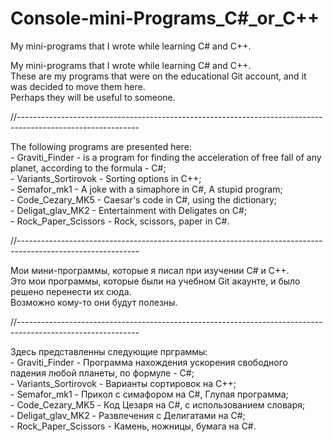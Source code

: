 # Console-mini-Programs_С#_or_C++
My mini-programs that I wrote while learning C# and C++.

My mini-programs that I wrote while learning C# and C++. <br>
These are my programs that were on the educational Git account, and it was decided to move them here. <br>
Perhaps they will be useful to someone.<br>

//------------------------------------------------------------------------------------------------------------

The following programs are presented here: <br>
	- Graviti_Finder - is a program for finding the acceleration of free fall of any planet, according to the formula - C#; <br>
	- Variants_Sortirovok - Sorting options in C++; <br>
	- Semafor_mk1 - A joke with a simaphore in C#, A stupid program; <br>
	- Code_Cezary_MK5 - Caesar's code in C#, using the dictionary; <br>
	- Deligat_glav_MK2 - Entertainment with Deligates on C#; <br>
	- Rock_Paper_Scissors - Rock, scissors, paper in C#. <br>

//------------------------------------------------------------------------------------------------------------

Мои мини-программы, которые я писал при изучении C# и C++.<br>
Это мои программы, которые были на учебном Git акаунте, и было решено перенести иx сюда. <br>
Возможно кому-то они будут полезны.<br>

//------------------------------------------------------------------------------------------------------------

Здесь представленны следующие прграммы: <br>
	- Graviti_Finder - Программа нахождения ускорения свободного падения любой планеты, по формуле - С#; <br>
	- Variants_Sortirovok - Варианты сортировок на C++; <br>
	- Semafor_mk1 - Прикол с симафором на С#, Глупая программа; <br>
	- Code_Cezary_MK5 - Код Цезаря на C#, с использованием словаря; <br>
	- Deligat_glav_MK2 - Развлечения с Делигатами на С#; <br>
	- Rock_Paper_Scissors - Камень, ножницы, бумага на C#. <br>


